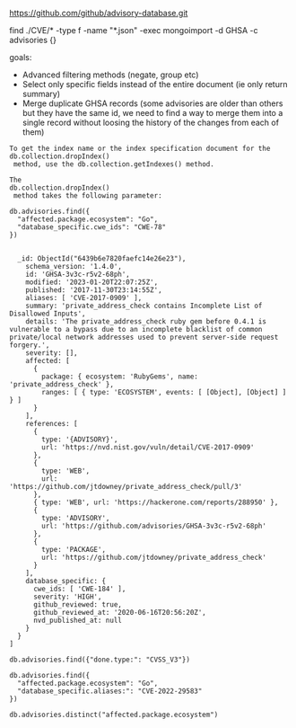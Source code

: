 https://github.com/github/advisory-database.git

find ./CVE/* -type f -name "*.json" -exec mongoimport -d GHSA -c advisories {} 


goals: 

* Advanced filtering methods (negate, group etc)
* Select only specific fields instead of the entire document (ie only return summary)
* Merge duplicate GHSA records (some advisories are older than others but they have the same id, we need to find a way to merge them into a single record without loosing the history of the changes from each of them)



```
To get the index name or the index specification document for the 
db.collection.dropIndex()
 method, use the db.collection.getIndexes() method.

The 
db.collection.dropIndex()
 method takes the following parameter:

```


```
db.advisories.find({
  "affected.package.ecosystem": "Go",
  "database_specific.cwe_ids": "CWE-78"
})


  _id: ObjectId("6439b6e7820faefc14e26e23"),
    schema_version: '1.4.0',
    id: 'GHSA-3v3c-r5v2-68ph',
    modified: '2023-01-20T22:07:25Z',
    published: '2017-11-30T23:14:55Z',
    aliases: [ 'CVE-2017-0909' ],
    summary: 'private_address_check contains Incomplete List of Disallowed Inputs',
    details: 'The private_address_check ruby gem before 0.4.1 is vulnerable to a bypass due to an incomplete blacklist of common private/local network addresses used to prevent server-side request forgery.',
    severity: [],
    affected: [
      {
        package: { ecosystem: 'RubyGems', name: 'private_address_check' },
        ranges: [ { type: 'ECOSYSTEM', events: [ [Object], [Object] ] } ]
      }
    ],
    references: [
      {
        type: '{ADVISORY}',
        url: 'https://nvd.nist.gov/vuln/detail/CVE-2017-0909'
      },
      {
        type: 'WEB',
        url: 'https://github.com/jtdowney/private_address_check/pull/3'
      },
      { type: 'WEB', url: 'https://hackerone.com/reports/288950' },
      {
        type: 'ADVISORY',
        url: 'https://github.com/advisories/GHSA-3v3c-r5v2-68ph'
      },
      {
        type: 'PACKAGE',
        url: 'https://github.com/jtdowney/private_address_check'
      }
    ],
    database_specific: {
      cwe_ids: [ 'CWE-184' ],
      severity: 'HIGH',
      github_reviewed: true,
      github_reviewed_at: '2020-06-16T20:56:20Z',
      nvd_published_at: null
    }
  }
]

```




`db.advisories.find({"done.type:": "CVSS_V3"})`


```
db.advisories.find({
  "affected.package.ecosystem": "Go",
  "database_specific.aliases:": "CVE-2022-29583"
})
```


```
db.advisories.distinct("affected.package.ecosystem")
```